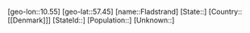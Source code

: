 ﻿---
location: [57.45,10.55]
type: City
tags:
- geo/City


SpocWebEntityId: 30178
isDeleted: false
confidential: public

---
[geo-lon::10.55]
[geo-lat::57.45]
[name::Fladstrand]
[State::]
[Country::[[Denmark]]]
[StateId::]
[Population::]
[Unknown::]

